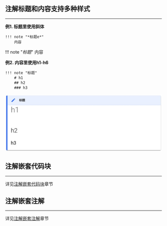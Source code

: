 ## **注解标题和内容支持多种样式**

---

**例1. 标题里使用斜体**

```text
!!! note "*标题e*"
    内容
```

!!! note "*标题*"
    内容

**例2. 内容里使用h1-h6**

```text
!!! note "标题"
    # h1
    ## h2
    ### h3
```

![](img/note_content_h1.png)

## **注解嵌套代码块**

---

详见[注解嵌套代码块](/syntax/nest_note_code/)章节

## **注解嵌套注解**

---

详见[注解嵌套注解](/syntax/nest_note_note/)章节
